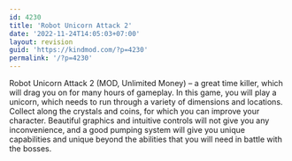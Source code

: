 ```yaml
---
id: 4230
title: 'Robot Unicorn Attack 2'
date: '2022-11-24T14:05:03+07:00'
layout: revision
guid: 'https://kindmod.com/?p=4230'
permalink: '/?p=4230'
---
```


Robot Unicorn Attack 2 (MOD, Unlimited Money) – a great time killer, which will drag you on for many hours of gameplay. In this game, you will play a unicorn, which needs to run through a variety of dimensions and locations. Collect along the crystals and coins, for which you can improve your character. Beautiful graphics and intuitive controls will not give you any inconvenience, and a good pumping system will give you unique capabilities and unique beyond the abilities that you will need in battle with the bosses.